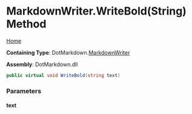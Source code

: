 <a name="_top"></a>

# MarkdownWriter\.WriteBold\(String\) Method

[Home](../../../README.md#_top)

**Containing Type**: DotMarkdown\.[MarkdownWriter](../README.md#_top)

**Assembly**: DotMarkdown\.dll

```csharp
public virtual void WriteBold(string text)
```

### Parameters

#### text

